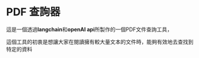 # **PDF 查詢器**
這是一個透過**langchain**和**openAI api**所製作的一個PDF文件查詢工具，

這個工具的初衷是想讓大家在閱讀擁有較大量文本的文件時，能夠有效地去查找到特定的資料

